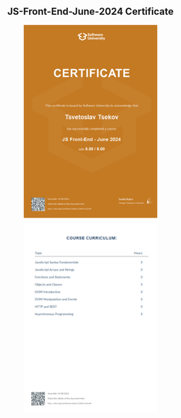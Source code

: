 <h2 align="center">JS-Front-End-June-2024 Certificate</h2>
<div id="header" align="center">
  <img src="JS Front-End - June 2024 - Certificate.jpeg" width = 60%>
</div> 
 
